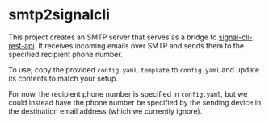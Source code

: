 # smtp2signalcli
This project creates an SMTP server that serves as a bridge to
[signal-cli-rest-api](https://github.com/bbernhard/signal-cli-rest-api/).
It receives incoming emails over SMTP and sends them to the specified
recipient phone number.

To use, copy the provided `config.yaml.template` to `config.yaml` and update
its contents to match your setup.

For now, the recipient phone number is specified in `config.yaml`, but we
could instead have the phone number be specified by the sending device in
the destination email address (which we currently ignore).
